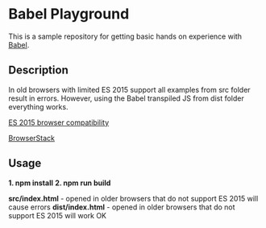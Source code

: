 # Babel Playground

This is a sample repository for getting basic hands on experience with [Babel](https://babeljs.io/).

## Description
In old browsers with limited ES 2015 support all examples from src folder result in errors. However, using the Babel transpiled JS from dist folder everything works. 

[ES 2015 browser compatibility](https://kangax.github.io/compat-table/es6/)

[BrowserStack](https://www.browserstack.com)

## Usage
**1. npm install**
**2. npm run build**

**src/index.html** - opened in older browsers that do not support ES 2015 will cause errors
**dist/index.html** - opened in older browsers that do not support ES 2015 will work OK